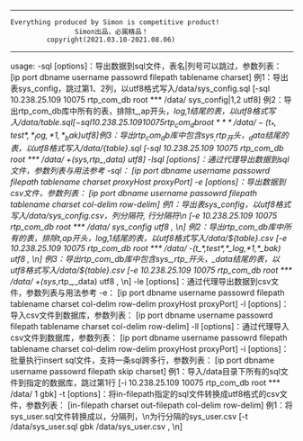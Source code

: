   ------------------------------------------------------
    Everything produced by Simon is competitive product!
                    Simon出品，必属精品！                   
             copyright(2021.03.10-2021.08.06)           
  ------------------------------------------------------
usage:
    -sql [options]：导出数据到sql文件，表名|列号可以跳过，参数列表：
        [ip port dbname username passowrd filepath tablename charset]
        例1：导出表sys_config，跳过第1、2列，以utf8格式写入/data/sys_config.sql
        [-sql 10.238.25.109 10075 rtp_com_db  root *** /data/ sys_config|1,2 utf8]
        例2：导出rtp_com_db库中所有的表，排除t_,ap开头，_log,1结尾的表，以utf8格式写入/data/${table}.sql
        [-sql 10.238.25.109 10075 rtp_com_db  root *** /data/ -(t_*,test*,*_log,*1,*_bak) utf8]
        例3：导出rtp_com_db库中包含sys_,rtp_开头，_data结尾的表，以utf8格式写入/data/${table}.sql
        [-sql 10.238.25.109 10075 rtp_com_db  root *** /data/ +(sys_*,rtp_*,*_data) utf8]
-lsql [options]：通过代理导出数据到sql文件，参数列表与用法参考 -sql：
[ip port dbname username passowrd filepath tablename charset proxyHost proxyPort]
-e [options]：导出数据到csv文件，参数列表：
[ip port dbname username passowrd filepath tablename charset col-delim row-delim]
例1：导出表sys_config，以utf8格式写入/data/sys_config.csv，列分隔符, 行分隔符\n
[-e 10.238.25.109 10075 rtp_com_db  root *** /data/ sys_config utf8 , \n]
例2：导出rtp_com_db库中所有的表，排除t_,ap开头，_log,1结尾的表，以utf8格式写入/data/${table}.csv
[-e 10.238.25.109 10075 rtp_com_db  root *** /data/ -(t_*,test*,*_log,*1,*_bak) utf8 , \n]
例3：导出rtp_com_db库中包含sys_,rtp_开头，_data结尾的表，以utf8格式写入/data/${table}.csv
[-e 10.238.25.109 10075 rtp_com_db  root *** /data/ +(sys_*,rtp_*,*_data) utf8 , \n]
-le [options]：通过代理导出数据到csv文件，参数列表与用法参考 -e：
[ip port dbname username passowrd filepath tablename charset col-delim row-delim proxyHost proxyPort]
-l [options]：导入csv文件到数据库，参数列表：
[ip port dbname username passowrd filepath tablename charset col-delim row-delim]
-ll [options]：通过代理导入csv文件到数据库，参数列表：
[ip port dbname username passowrd filepath tablename charset col-delim row-delim proxyHost proxyPort]
-i [options]：批量执行insert sql文件，支持一条sql跨多行，参数列表：
[ip port dbname username passowrd filepath skip charset]
例1：导入/data目录下所有的sql文件到指定的数据库，跳过第1行
[-i 10.238.25.109 10075 rtp_com_db  root *** /data/ 1 gbk]
-t [options]：将in-filepath指定的sql文件转换成utf8格式的csv文件，参数列表：
[in-filepath charset out-filepath col-delim row-delim]
例1：将sys_user.sql文件转换成以，分隔列，\n为行分隔的sys_user.csv
[-t /data/sys_user.sql gbk /data/sys_user.csv , \n]
